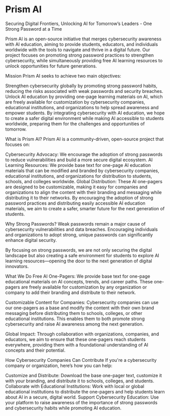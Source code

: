 # Prism AI
Securing Digital Frontiers, Unlocking AI for Tomorrow’s Leaders - One Strong Password at a Time

Prism AI is an open-source initiative that merges cybersecurity awareness with AI education, aiming to provide students, educators, and individuals worldwide with the tools to navigate and thrive in a digital future. Our project focuses on promoting strong password practices to strengthen cybersecurity, while simultaneously providing free AI learning resources to unlock opportunities for future generations.

Mission
Prism AI seeks to achieve two main objectives:

Strengthen cybersecurity globally by promoting strong password habits, reducing the risks associated with weak passwords and security breaches.
Unlock AI education by providing one-page learning materials on AI, which are freely available for customization by cybersecurity companies, educational institutions, and organizations to help spread awareness and empower students.
By integrating cybersecurity with AI education, we hope to create a safer digital environment while making AI accessible to students worldwide, preparing them for the challenges and opportunities of tomorrow.

What is Prism AI?
Prism AI is a community-driven, open-source project that focuses on:

Cybersecurity Advocacy: We encourage the adoption of strong passwords to reduce vulnerabilities and build a more secure digital ecosystem.
AI Learning Resources: We provide base text for one-page AI education materials that can be modified and branded by cybersecurity companies, educational institutions, and organizations for distribution to students, schools, and colleges worldwide.
Global Distribution: These AI one-pagers are designed to be customizable, making it easy for companies and organizations to align the content with their branding and messaging while distributing it to their networks.
By encouraging the adoption of strong password practices and distributing easily accessible AI education materials, we aim to create a safer, smarter future for the next generation of students.

Why Strong Passwords?
Weak passwords remain a major cause of cybersecurity vulnerabilities and data breaches. Encouraging individuals and organizations to adopt strong, unique passwords can significantly enhance digital security.

By focusing on strong passwords, we are not only securing the digital landscape but also creating a safe environment for students to explore AI learning resources—opening the door to the next generation of digital innovators.

What We Do
Free AI One-Pagers: We provide base text for one-page educational materials on AI concepts, trends, and career paths. These one-pagers are freely available for customization by any organization or company to add their branding and distribute to their network.

Customizable Content for Companies: Cybersecurity companies can use our one-pagers as a base and modify the content with their own brand messaging before distributing them to schools, colleges, or other educational institutions. This enables them to both promote strong cybersecurity and raise AI awareness among the next generation.

Global Impact: Through collaboration with organizations, companies, and educators, we aim to ensure that these one-pagers reach students everywhere, providing them with a foundational understanding of AI concepts and their potential.

How Cybersecurity Companies Can Contribute
If you're a cybersecurity company or organization, here’s how you can help:

Customize and Distribute: Download the base one-pager text, customize it with your branding, and distribute it to schools, colleges, and students.
Collaborate with Educational Institutions: Work with local or global educational institutions to distribute the one-pagers and help students learn about AI in a secure, digital world.
Support Cybersecurity Education: Use your platform to raise awareness of the importance of strong passwords and cybersecurity habits while promoting AI education.
